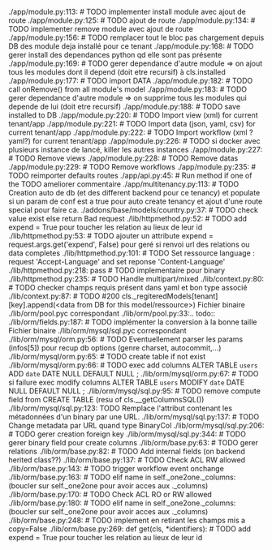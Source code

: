 ./app/module.py:113:        # TODO implementer install module avec ajout de route
./app/module.py:125:        # TODO ajout de route
./app/module.py:134:        # TODO implementer remove module avec ajout de route
./app/module.py:156:        # TODO remplacer tout le bloc pas chargement depuis DB des module deja installé pour ce tenant
./app/module.py:168:            # TODO gerer install des dependances python qd elle sont pas présente
./app/module.py:169:            # TODO gerer dependance d'autre module => on ajout tous les modules dont il depend (doit etre recursif) à cls.installed
./app/module.py:177:            # TODO import DATA
./app/module.py:182:            # TODO call onRemove() from all module's model
./app/module.py:183:            # TODO gerer dependance d'autre module => on supprime tous les modules qui depende de lui (doit etre recursif)
./app/module.py:188:        # TODO save installed to DB
./app/module.py:220:        # TODO Import view (xml) for current tenant/app
./app/module.py:221:        # TODO Import data (json, yaml, csv) for current tenant/app
./app/module.py:222:        # TODO Import workflow (xml ? yaml?) for current tenant/app
./app/module.py:226:        # TODO si docker avec plusieurs instance de lancé, killer les autres instances
./app/module.py:227:        # TODO Remove views
./app/module.py:228:        # TODO Remove datas
./app/module.py:229:        # TODO Remove workflows
./app/module.py:235:        # TODO reimporter defaults routes
./app/api.py:45:            # Run method if one of the TODO ameliorer commentaire
./app/multitenancy.py:113:            # TODO Creation auto de db (et des different backend pour ce tenancy) et populate si un param de conf est a true pour auto create tenancy et ajout d'une route special pour faire ca.
./addons/base/models/country.py:37:    # TODO check value exist else return Bad request
./lib/httpmethod.py:52:        # TODO add expend = True pour toucher les relation au lieux de leur id
./lib/httpmethod.py:53:        # TODO ajouter un attribute expend = request.args.get('expend', False) pour geré si renvoi url des relations ou data completes
./lib/httpmethod.py:101:        # TODO Set ressource language : request 'Accept-Language' and set reponse 'Content-Language'
./lib/httpmethod.py:218:            pass  # TODO implementaire pour binary
./lib/httpmethod.py:235:            # TODO Handle multipart/mixed
./lib/context.py:80:        # TODO checker champs requis présent dans yaml et bon type associé
./lib/context.py:87:                # TODO #200 cls._regiteredModels[tenant][key].append(<data from DB for this model/ressource>)
Fichier binaire ./lib/orm/pool.pyc correspondant
./lib/orm/pool.py:33:.. todo::
./lib/orm/fields.py:187:        # TODO implémenter la conversion à la bonne taille
Fichier binaire ./lib/orm/mysql/sql.pyc correspondant
./lib/orm/mysql/orm.py:56:        # TODO Eventuellement parser les params (infos[5]) pour recup db options (genre charset, autocommit,...)
./lib/orm/mysql/orm.py:65:        # TODO create table if not exist
./lib/orm/mysql/orm.py:66:        # TODO exec add columns ALTER TABLE `users` ADD `date` DATE NULL DEFAULT NULL ;
./lib/orm/mysql/orm.py:67:        # TODO si failure exec modify columns ALTER TABLE `users` MODIFY `date` DATE NULL DEFAULT NULL ;
./lib/orm/mysql/sql.py:95:        # TODO remove compute field from CREATE TABLE (resu of cls.__getColumnsSQL())
./lib/orm/mysql/sql.py:123:        TODO Remplace l'attribut contenant les métadonnées d'un binary par une URL.
./lib/orm/mysql/sql.py:137:            # TODO Change metadata par URL quand type BinaryCol
./lib/orm/mysql/sql.py:206:        # TODO gerer creation foreign key
./lib/orm/mysql/sql.py:344:        # TODO gerer binary field pour create columns
./lib/orm/base.py:63:                # TODO gerer relations
./lib/orm/base.py:82:    # TODO Add internal fields (on backend herited class??)
./lib/orm/base.py:137:            # TODO Check ACL RW allowed
./lib/orm/base.py:143:            # TODO trigger workflow event onchange
./lib/orm/base.py:163:        # TODO elif name in self._one2one._columns: (boucler sur self._one2one pour avoir acces aux ._columns)
./lib/orm/base.py:170:            # TODO Check ACL RO or RW allowed
./lib/orm/base.py:180:        # TODO elif name in self._one2one._columns: (boucler sur self._one2one pour avoir acces aux ._columns)
./lib/orm/base.py:248:        # TODO implement en retirant les champs mis a copy=False
./lib/orm/base.py:269:    def get(cls, *identifiers):  # TODO add expend = True pour toucher les relation au lieux de leur id
